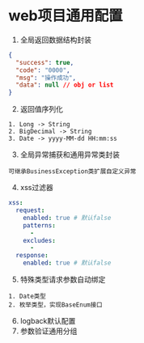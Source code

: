 # web项目通用配置
1. 全局返回数据结构封装
```json
{
  "success": true,
  "code": "0000",
  "msg": "操作成功",
  "data": null // obj or list
}
```

2. 返回值序列化
```
1. Long -> String
2. BigDecimal -> String
3. Date -> yyyy-MM-dd HH:mm:ss
```

3. 全局异常捕获和通用异常类封装
```
可继承BusinessException类扩展自定义异常
```

4. xss过滤器
```yaml
xss:
  request:
    enabled: true # 默认false
    patterns:
      -
    excludes:
      -
  response:
    enabled: true # 默认false
```

5. 特殊类型请求参数自动绑定
```
1. Date类型
2. 枚举类型，实现BaseEnum接口
```

6. logback默认配置
7. 参数验证通用分组